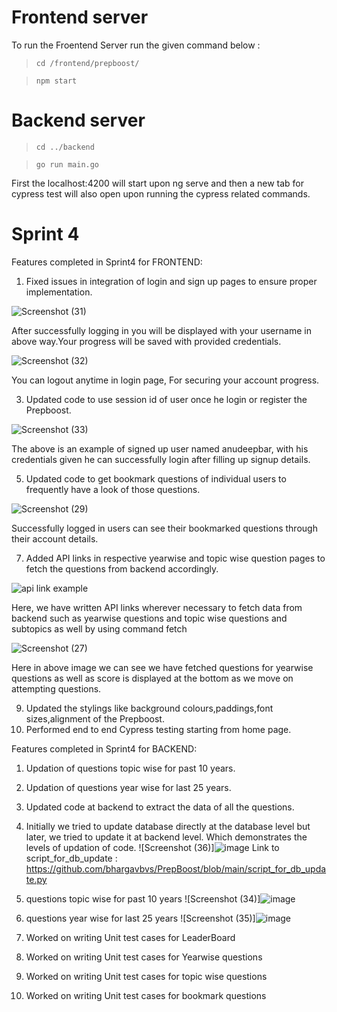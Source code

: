 # Frontend server
To run the Froentend Server run the given command below :
>`cd /frontend/prepboost/`

>`npm start`

# Backend server
> `cd ../backend`

> `go run main.go `

First the localhost:4200 will start upon ng serve and then a new tab for cypress test will also open upon running the cypress related commands.

# Sprint 4
Features completed in Sprint4 for FRONTEND:
1. Fixed issues in integration of login and sign up pages to ensure proper implementation.

![Screenshot (31)](https://user-images.githubusercontent.com/58160789/164346819-8a9f0b41-19d1-4598-8fee-f561d2cbee93.png)

After successfully logging in you will be displayed with your username in above way.Your progress will be saved with provided credentials.

![Screenshot (32)](https://user-images.githubusercontent.com/58160789/164346160-ad449c5d-1c98-445a-83e2-135c2797c6ee.png)

You can logout anytime in login page, For securing your account progress.

3. Updated code to use session id of user once he login or register the Prepboost.

![Screenshot (33)](https://user-images.githubusercontent.com/58160789/164348624-271352d0-01fe-42d8-8412-1a60ee293444.png)

The above is an example of signed up user named anudeepbar, with his credentials given he can successfully login after filling up signup details.

5. Updated code to get bookmark questions of individual users to frequently have a look of those questions.

![Screenshot (29)](https://user-images.githubusercontent.com/58160789/164350251-9ab0dbfa-0e55-4646-ad76-0771f96af660.png)

Successfully logged in users can see their bookmarked questions through their account details.

7. Added API links in respective yearwise and topic wise question pages to fetch the questions from backend accordingly.
 
![api link example](https://user-images.githubusercontent.com/58160789/164351088-4c02edbe-077f-4371-a231-b7134a27061b.png)

Here, we have written API links wherever necessary to fetch data from backend such as yearwise questions and topic wise questions and subtopics as well by using command fetch

![Screenshot (27)](https://user-images.githubusercontent.com/58160789/164351884-1c579b9d-bf80-4046-9714-bb9a88507d06.png)

Here in above image we can see we have fetched questions for yearwise questions as well as score is displayed at the bottom as we move on attempting questions. 

9. Updated the stylings like background colours,paddings,font sizes,alignment of the Prepboost.
10. Performed end to end Cypress testing starting from home page.

Features completed in Sprint4 for BACKEND:

1. Updation of questions  topic wise for past 10 years.
2. Updation of questions year wise for last 25 years.
3. Updated code at backend to extract the data of all the questions.
4. Initially we tried to update database directly at the database level but later, we tried to update it at backend level. Which demonstrates the levels of updation of code.
![Screenshot (36)]![image](https://user-images.githubusercontent.com/93815375/164362221-b4b96a59-83b8-4632-bee2-3c8d523efcfc.png)
Link to script_for_db_update : https://github.com/bhargavbvs/PrepBoost/blob/main/script_for_db_update.py

5. questions  topic wise for past 10 years
![Screenshot (34)]![image](https://user-images.githubusercontent.com/93815375/164361438-187ec519-f556-4aaa-b40b-bfc8c2783ea1.png)

6. questions year wise for last 25 years
![Screenshot (35)]![image](https://user-images.githubusercontent.com/93815375/164361886-29a521ca-2b95-4c6e-afe5-b4c7d1594208.png)

7. Worked on writing Unit test cases for LeaderBoard
8. Worked on writing Unit test cases for Yearwise questions
9. Worked on writing Unit test cases for topic wise questions 
10. Worked on writing Unit test cases for bookmark questions
